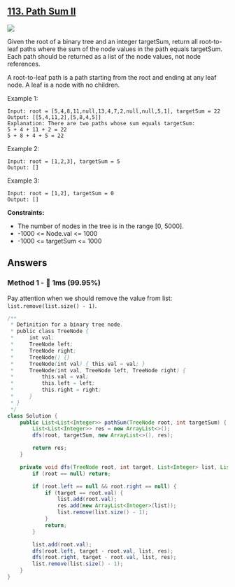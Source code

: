 ## [113. Path Sum II](https://leetcode.com/problems/path-sum-ii/description/)

![](https://github.com/weltond/DataStructure/blob/master/medium.PNG)

Given the root of a binary tree and an integer targetSum, return all root-to-leaf paths where the sum of the node values in the path equals targetSum. Each path should be returned as a list of the node values, not node references.

A root-to-leaf path is a path starting from the root and ending at any leaf node. A leaf is a node with no children.

 

Example 1:

```
Input: root = [5,4,8,11,null,13,4,7,2,null,null,5,1], targetSum = 22
Output: [[5,4,11,2],[5,8,4,5]]
Explanation: There are two paths whose sum equals targetSum:
5 + 4 + 11 + 2 = 22
5 + 8 + 4 + 5 = 22
```
Example 2:
```
Input: root = [1,2,3], targetSum = 5
Output: []
```
Example 3:
```
Input: root = [1,2], targetSum = 0
Output: []
``` 

**Constraints:**
- The number of nodes in the tree is in the range [0, 5000].
- -1000 <= Node.val <= 1000
- -1000 <= targetSum <= 1000

## Answers
### Method 1 - 🚀 1ms (99.95%)

Pay attention when we should remove the value from list: `list.remove(list.size() - 1)`.

```java
/**
 * Definition for a binary tree node.
 * public class TreeNode {
 *     int val;
 *     TreeNode left;
 *     TreeNode right;
 *     TreeNode() {}
 *     TreeNode(int val) { this.val = val; }
 *     TreeNode(int val, TreeNode left, TreeNode right) {
 *         this.val = val;
 *         this.left = left;
 *         this.right = right;
 *     }
 * }
 */
class Solution {
    public List<List<Integer>> pathSum(TreeNode root, int targetSum) {
        List<List<Integer>> res = new ArrayList<>();
        dfs(root, targetSum, new ArrayList<>(), res);

        return res;
    }

    private void dfs(TreeNode root, int target, List<Integer> list, List<List<Integer>> res) {
        if (root == null) return;

        if (root.left == null && root.right == null) {
            if (target == root.val) {
                list.add(root.val);
                res.add(new ArrayList<Integer>(list));
                list.remove(list.size() - 1);
            }
            return;
        }

        list.add(root.val);
        dfs(root.left, target - root.val, list, res);
        dfs(root.right, target - root.val, list, res);
        list.remove(list.size() - 1);
    }
}
```
